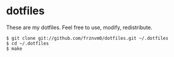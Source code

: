 # dotfiles

These are my dotfiles. Feel free to use, modify, redistribute.

    $ git clone git://github.com/frznvm0/dotfiles.git ~/.dotfiles
    $ cd ~/.dotfiles
    $ make

